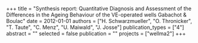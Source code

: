 +++
title = "Synthesis report: Quantitative Diagnosis and Assessment of the Differences in the Ageing Behaviour of the VE-operated wells Gabachot & Boulac"
date = 2012-01-01
authors = ["H. Schwarzmueller", "O. Thronicker", "T. Taute", "C. Menz", "U. Maiwald", "J. Josse"]
publication_types = ["4"]
abstract = ""
selected = false
publication = ""
projects = ["wellma2"]
+++

